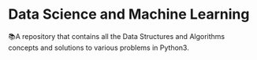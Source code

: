 # Data Science and Machine Learning 

📚A repository that contains all the Data Structures and Algorithms concepts and solutions to various problems in Python3.
